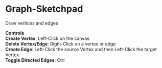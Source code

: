 # Graph-Sketchpad
Draw vertices and edges

**Controls**\
**Create Vertex**: Left-Click on the canvas\
**Delete Vertex/Edge**: Right-Click on a vertex or edge\
**Create Edge**: Left-Click the source Vertex and then Left-Click the target Vertex\
**Toggle Directed Edges**: Ctrl
